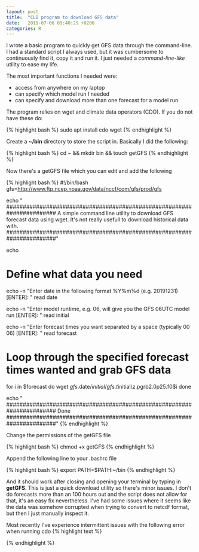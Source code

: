 ```yaml
---
layout: post
title:  "CLI program to download GFS data"
date:   2019-07-06 09:40:29 +0200
categories: R  
---
```


I wrote a basic program to quickly get GFS data through the command-line.
I had a standard script I always used, but it was cumbersome to continuously
find it, copy it and run it. I just needed a _command-line-like_ utility to
ease my life. 

The most important functions I needed were:
+ access from anywhere on my laptop
+ can specify which model run I needed
+ can specify and download more than one forecast for a model run

The program relies on wget and climate data operators (CDO). If you do not have
these do:

{% highlight bash %}
sudo apt install cdo wget
{% endhighlight %}

Create a **~/bin** directory to store the script in. Basically
I did the following:

{% highlight bash %}
cd ~ && mkdir bin && touch getGFS
{% endhighlight %}

Now there's a getGFS file which you can edit and add the following

{% highlight bash %}
#!/bin/bash
gfs=http://www.ftp.ncep.noaa.gov/data/nccf/com/gfs/prod/gfs

echo "
#######################################################################
A simple command line utility to download GFS forecast data using wget.
It's not really usefull to download historical data with.
#######################################################################"

echo

# Define what data you need
echo -n "Enter date in the following format %Y%m%d (e.g. 20191231) [ENTER]: "
read date

echo -n "Enter model runtime, e.g. 06, will give you the GFS 06UTC model run [ENTER]: "
read initial

echo -n "Enter forecast times you want separated by a space (typically 00 06) [ENTER]: "
read forecast 

# Loop through the specified forecast times wanted and grab GFS data
for i in $forecast
do
    wget $gfs.$date/$initial/gfs.t$initial\z.pgrb2.0p25.f0$i
done

echo "
#######################################################################
                                Done
#######################################################################"
{% endhighlight %}

Change the permissions of the getGFS file

{% highlight bash %}
chmod +x getGFS
{% endhighlight %}

Append the following line to your .bashrc file

{% highlight bash %}
export PATH=$PATH:~/bin
{% endhighlight %}

And it should work after closing and opening your terminal by typing in
**getGFS**. This is just a quick download utility so there's minor issues.
I don't do forecasts more than an 100 hours out and the script does not allow
for that, it's an easy fix nevertheless. I've had some issues where it seems
like the data was somehow corrupted when trying to convert to netcdf format,
but then I just manually inspect it.

Most recently I've experience intermittent issues with the following error when running cdo
{% highlight text %}

{% endhighlight %}

